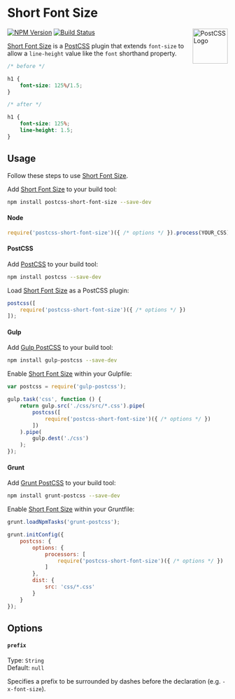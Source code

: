 # Short Font Size

<a href="https://github.com/postcss/postcss"><img src="https://postcss.github.io/postcss/logo.svg" alt="PostCSS Logo" width="80" height="80" align="right"></a>

[![NPM Version][npm-img]][npm] [![Build Status][ci-img]][ci]

[Short Font Size] is a [PostCSS] plugin that extends `font-size` to allow a `line-height` value like the `font` shorthand property.

```css
/* before */

h1 {
    font-size: 125%/1.5;
}

/* after */

h1 {
    font-size: 125%;
    line-height: 1.5;
}
```

## Usage

Follow these steps to use [Short Font Size].

Add [Short Font Size] to your build tool:

```bash
npm install postcss-short-font-size --save-dev
```

#### Node

```js
require('postcss-short-font-size')({ /* options */ }).process(YOUR_CSS);
```

#### PostCSS

Add [PostCSS] to your build tool:

```bash
npm install postcss --save-dev
```

Load [Short Font Size] as a PostCSS plugin:

```js
postcss([
    require('postcss-short-font-size')({ /* options */ })
]);
```

#### Gulp

Add [Gulp PostCSS] to your build tool:

```bash
npm install gulp-postcss --save-dev
```

Enable [Short Font Size] within your Gulpfile:

```js
var postcss = require('gulp-postcss');

gulp.task('css', function () {
    return gulp.src('./css/src/*.css').pipe(
        postcss([
            require('postcss-short-font-size')({ /* options */ })
        ])
    ).pipe(
        gulp.dest('./css')
    );
});
```

#### Grunt

Add [Grunt PostCSS] to your build tool:

```bash
npm install grunt-postcss --save-dev
```

Enable [Short Font Size] within your Gruntfile:

```js
grunt.loadNpmTasks('grunt-postcss');

grunt.initConfig({
    postcss: {
        options: {
            processors: [
                require('postcss-short-font-size')({ /* options */ })
            ]
        },
        dist: {
            src: 'css/*.css'
        }
    }
});
```

## Options

#### `prefix`

Type: `String`  
Default: `null`

Specifies a prefix to be surrounded by dashes before the declaration (e.g. `-x-font-size`).

[ci]:      https://travis-ci.org/jonathantneal/postcss-short-font-size
[ci-img]:  https://img.shields.io/travis/jonathantneal/postcss-short-font-size.svg
[npm]:     https://www.npmjs.com/package/postcss-short-font-size
[npm-img]: https://img.shields.io/npm/v/postcss-short-font-size.svg

[Gulp PostCSS]: https://github.com/postcss/gulp-postcss
[Grunt PostCSS]: https://github.com/nDmitry/grunt-postcss
[PostCSS]: https://github.com/postcss/postcss

[Short Font Size]: https://github.com/jonathantneal/postcss-short-font-size
